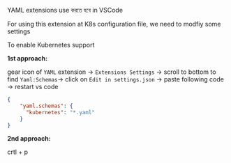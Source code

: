 



YAML extensions use করতে হবে in VSCode

For using this extension at K8s configuration file, we need to modfiy some settings 

To enable Kubernetes support


**1st approach:**

gear icon of `YAML` extension -> `Extensions Settings` -> scroll to bottom to find `Yaml:Schemas`-> click on `Edit in settings.json` -> paste following code -> restart vs code

```json
{
    "yaml.schemas": {     
      "kubernetes": "*.yaml"
    }
}
```

**2nd approach:**

crtl + p